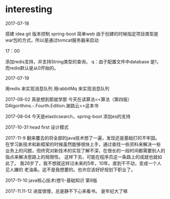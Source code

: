 # interesting
2017-07-18

 搭建 idea git 版本控制
 spring-boot 简单web
 由于创建的时候指定项目类型是war包的方式，所以是通过tomcat服务器来启动
 
 17：00
 
 添加redis支持，并支持String类型的查询，
 q：由于配置文件中database 是1，而redis默认是从0开始的。
 
 
 2017-07-19
 
 用redis 来实现消息队列
 用rabbitMq 来实现消息队列
 
 
 2017-08-02
 真是想到那就学那
 今天在读算法<<算法（第四版）DAlgorithms.-.Fourth.Edition.谢路云>>这本书
 
 2017-08-04
 今天是elasticsearch，spring-boot 添加es的支持
 
 2017-10-31
 head first 设计模式
 
 
 2017-11-9
 翻来覆去的将全部的java技术想了一遍，发现还是基础打的不牢固。
 在学习新技术和新框架的时候虽然能够很快上手，通过查找一些资料来解决一些
 业务上的问题，但终究对新技术的实现了解不深，在很长的一段时间都需要别人的
 指点来解决思路上的局限性。
 这样下去，可能在程序员这一条路上的成就也就如此了。
 我28岁了，我不想就这样过未来的5年，10年。直到干不动，变成一个人见人嫌的
 老油条。这不是我想要的。也许应该好好规划下职业了。
 
 
 2017-11-10
 java核心技术(卷1)-基础知识 第9版
 
 2017-11.11-12
 进度很慢，总是静不下心来看书。
 是年纪大了嘛
 